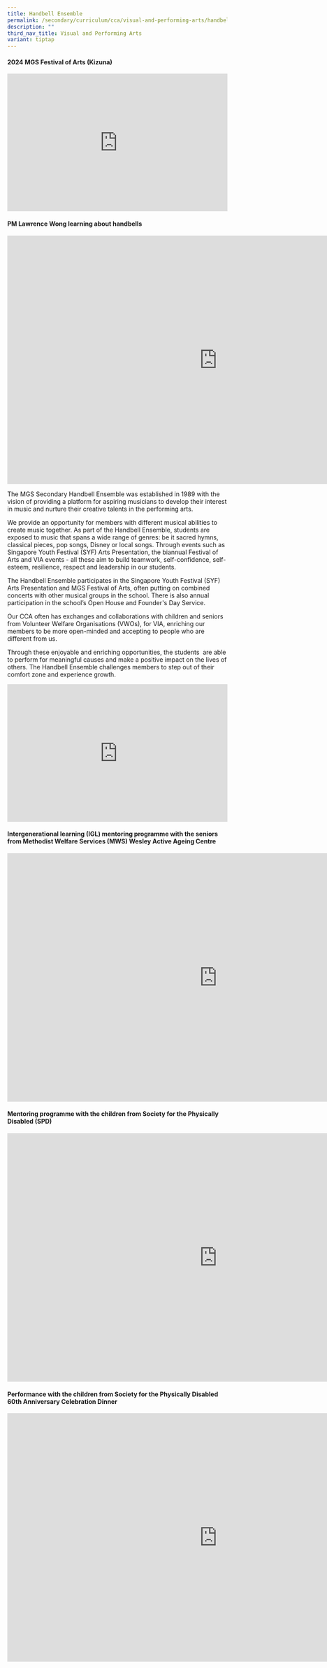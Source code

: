 ```yaml
---
title: Handbell Ensemble
permalink: /secondary/curriculum/cca/visual-and-performing-arts/handbell-ensemble/
description: ""
third_nav_title: Visual and Performing Arts
variant: tiptap
---
```

<h4><strong>2024 MGS Festival of Arts (Kizuna)</strong></h4>
<div class="iframe-wrapper">
<iframe height="315" width="100%" allowfullscreen="true" frameborder="0" src="https://docs.google.com/presentation/d/e/2PACX-1vTxRNmF35qSdHVnu1X8-F1OdDd4YMBcPXBi0xuyZpc2Yg-Zfu8-lGadCCJanJNfrzjgzeEpYJzxxgwD/embed?start=false&amp;loop=false&amp;delayms=3000"></iframe>
</div>
<h4>PM Lawrence Wong learning about handbells</h4>
<div class="iframe-wrapper">
<iframe height="569" width="960" allowfullscreen="true" frameborder="0" src="https://docs.google.com/presentation/d/e/2PACX-1vRtFsmUbHH7_Q3Al_9T_T20eVTx2Y953ewDdIPDa1yGxI-Cm1A_sucYmqdtYGieJcBg1FTTKIeLLkIO/embed?start=false&amp;loop=false&amp;delayms=3000"></iframe>
</div>
<p>The MGS Secondary Handbell Ensemble was established in 1989 with the vision
of providing a platform for aspiring musicians to develop their interest
in music and nurture their creative talents in the performing arts.</p>
<p>We provide an opportunity for members with different musical abilities
to create music together. As part of the Handbell Ensemble, students are
exposed to music that spans a wide range of genres: be it sacred hymns,
classical pieces, pop songs, Disney or local songs. Through events such
as Singapore Youth Festival (SYF) Arts Presentation, the biannual Festival
of Arts and VIA events - all these aim to build teamwork, self-confidence,
self-esteem, resilience, respect and leadership in our students.</p>
<p>The Handbell Ensemble participates in the Singapore Youth Festival (SYF)
Arts Presentation and MGS Festival of Arts, often putting on combined concerts
with other musical groups in the school. There is also annual participation
in the school’s Open House and Founder's Day Service.</p>
<p>Our CCA often has exchanges and collaborations with children and seniors
from Volunteer Welfare Organisations (VWOs), for VIA, enriching our members
to be more open-minded and accepting to people who are different from us.</p>
<p>Through these enjoyable and enriching opportunities, the students&nbsp;
are able to perform for meaningful causes and make a positive impact on
the lives of others. The Handbell Ensemble challenges members to step out
of their comfort zone and experience growth.</p>
<p></p>
<div class="iframe-wrapper">
<iframe height="315" width="100%" allowfullscreen="true" frameborder="0" src="https://docs.google.com/presentation/d/e/2PACX-1vSw7f8pOfVxd0FHoVCbk-DcIh-MR8jrC31SCQ64aJCtZMiy4207GiA7g3kf2NxYy9XVJNOWLMJ5sM6s/embed?start=true&amp;loop=true&amp;delayms=3000"></iframe>
</div>
<h4>Intergenerational learning (IGL) mentoring programme with the seniors from Methodist Welfare Services (MWS) Wesley Active Ageing Centre</h4>
<div class="iframe-wrapper">
<iframe height="569" width="960" allowfullscreen="true" frameborder="0" src="https://docs.google.com/presentation/d/e/2PACX-1vS9Zc1HvV8tXhhVkoxQX1NUVNtoUJvbsB9luZn28LdfmaesTA2ut1D81OjO5KjrV0peLhmAy6q2zhx9/embed?start=false&amp;loop=false&amp;delayms=3000"></iframe>
</div>
<h4>Mentoring programme with the children from Society for the Physically Disabled (SPD)</h4>
<div class="iframe-wrapper">
<iframe height="569" width="960" allowfullscreen="true" frameborder="0" src="https://docs.google.com/presentation/d/e/2PACX-1vQB_64BOYAH8HB5PaRBG9Sdh9E5yW-YRTMqPFjvOh_na3uKDw76B6E3jPkHtrNu-yrM9xnuliPYPFS8/embed?start=false&amp;loop=false&amp;delayms=3000"></iframe>
</div>
<h4>Performance with the children from Society for the Physically Disabled 60th Anniversary Celebration Dinner</h4>
<div class="iframe-wrapper">
<iframe height="569" width="960" allowfullscreen="true" frameborder="0" src="https://docs.google.com/presentation/d/e/2PACX-1vTfEFk57_D3soIxrad64PCq22fOddFYLXZqv6sLu8uVZhPxavSxhMvwRhL_lHfT7xmaDHnE9GpHg9f8/embed?start=false&amp;loop=false&amp;delayms=3000"></iframe>
</div>
<p></p>